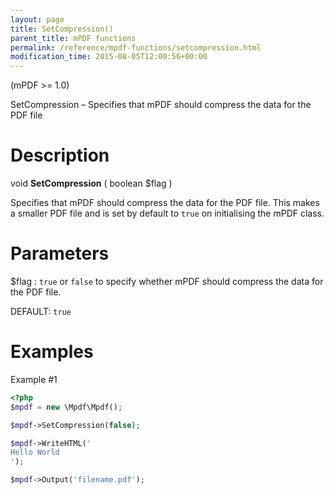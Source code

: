 ```yaml
---
layout: page
title: SetCompression()
parent_title: mPDF functions
permalink: /reference/mpdf-functions/setcompression.html
modification_time: 2015-08-05T12:00:56+00:00
---
```


(mPDF >= 1.0)

SetCompression – Specifies that mPDF should compress the data for the PDF file

# Description

void **SetCompression** ( boolean <span class="parameter">$flag</span> )

Specifies that mPDF should compress the data for the PDF file. This makes a smaller PDF file and is set by 
default to `true` on initialising the mPDF class.

# Parameters

<span class="parameter">$flag</span>
: `true` or `false` to specify whether mPDF should compress the data for the PDF file.

  <span class="smallblock">DEFAULT</span>: `true`

# Examples

Example #1

```php
<?php
$mpdf = new \Mpdf\Mpdf();

$mpdf->SetCompression(false);

$mpdf->WriteHTML('
Hello World
');

$mpdf->Output('filename.pdf');

```

